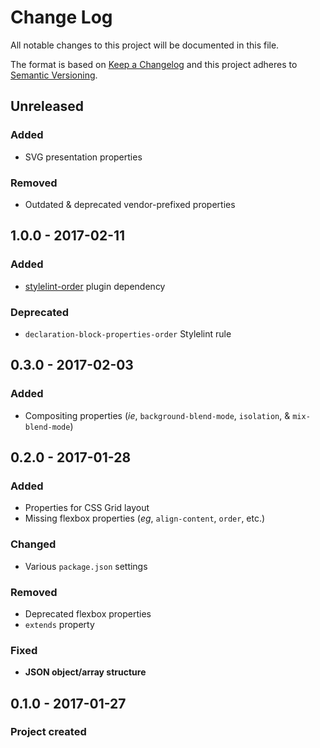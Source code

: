 # Change Log
All notable changes to this project will be documented in this file.

The format is based on [Keep a Changelog](http://keepachangelog.com/)
and this project adheres to [Semantic Versioning](http://semver.org/).

## Unreleased
### Added
- SVG presentation properties

### Removed
- Outdated & deprecated vendor-prefixed properties


## 1.0.0 - 2017-02-11
### Added
- [stylelint-order] plugin dependency

### Deprecated
- `declaration-block-properties-order` Stylelint rule

[stylelint-order]: https://github.com/hudochenkov/stylelint-order


## 0.3.0 - 2017-02-03
### Added
- Compositing properties (_ie_, `background-blend-mode`, `isolation`, & `mix-blend-mode`)


## 0.2.0 - 2017-01-28
### Added
- Properties for CSS Grid layout
- Missing flexbox properties (_eg_, `align-content`, `order`, etc.)

### Changed
- Various `package.json` settings

### Removed
- Deprecated flexbox properties
- `extends` property 

### Fixed
- **JSON object/array structure**


## 0.1.0 - 2017-01-27
### Project created
